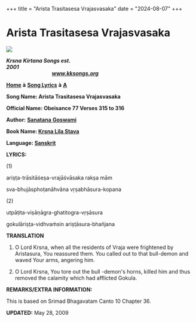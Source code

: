 +++
title = "Arista Trasitasesa Vrajasvasaka"
date = "2024-08-07"
+++

# Arista Trasitasesa Vrajasvasaka
**[![](http://kksongs.org/image_files/image002.jpg)](http://kksongs.org/)**

**_Krsna_** **_Kirtana Songs est. 2001_**                                                                                                                                                      **_www.kksongs.org_**

**[Home](http://kksongs.org/)** **à** **[Song Lyrics](http://kksongs.org/lyrics.html)** **à** **[A](http://kksongs.org/songs/song_a.html)**

**Song Name: Arista Trasitasesa Vrajasvasaka**

**Official Name: Obeisance 77 Verses 315 to 316**

**Author:** [**Sanatana** **Goswami**](http://kksongs.org/authors/list/sanatana_g.html)

**Book Name: [Krsna Lila Stava](http://kksongs.org/authors/krsnalilastava.html)**

**Language: [Sanskrit](http://kksongs.org/language/list/sanskrit.html)**

**LYRICS:**

(1)

ariṣṭa-trāsitāśeṣa-vrajāśvāsaka rakṣa mām

sva-bhujāsphoṭanāhvāna vṛṣabhāsura-kopana

(2)

utpāṭita-viṣāṇāgra-ghatitogra-vṛṣāsura

gokulāriṣṭa-vidhvaḿsin ariṣṭāsura-bhañjana

**TRANSLATION**

1) O Lord Krsna, when all the residents of Vraja were frightened by Aristasura, You reassured them. You called out to that bull-demon and waved Your arms, angering him.

2) O Lord Krsna, You tore out the bull -demon's horns, killed him and thus removed the calamity which had afflicted Gokula.

**REMARKS/EXTRA INFORMATION:**

This is based on Srimad Bhagavatam Canto 10 Chapter 36.

**UPDATED:** May 28, 2009